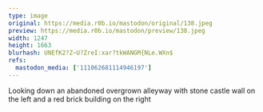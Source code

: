 ```yaml
---
type: image
original: https://media.r0b.io/mastodon/original/138.jpeg
preview: https://media.r0b.io/mastodon/preview/138.jpeg
width: 1247
height: 1663
blurhash: UNEfK2?Z~U?ZreI:xar?tkWANGM{NLe.WXn$
refs:
  mastodon_media: ['111062681114946197']
---
```


Looking down an abandoned overgrown alleyway with stone castle wall on the left and a red brick building on the right
